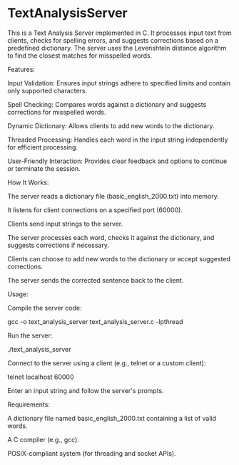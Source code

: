 # TextAnalysisServer

This is a Text Analysis Server implemented in C. It processes input text from clients, checks for spelling errors, and suggests corrections based on a predefined dictionary. The server uses the Levenshtein distance algorithm to find the closest matches for misspelled words.

Features:

Input Validation: Ensures input strings adhere to specified limits and contain only supported characters.


Spell Checking: Compares words against a dictionary and suggests corrections for misspelled words.


Dynamic Dictionary: Allows clients to add new words to the dictionary.


Threaded Processing: Handles each word in the input string independently for efficient processing.



User-Friendly Interaction: Provides clear feedback and options to continue or terminate the session.


How It Works:

The server reads a dictionary file (basic_english_2000.txt) into memory.


It listens for client connections on a specified port (60000).


Clients send input strings to the server.


The server processes each word, checks it against the dictionary, and suggests corrections if necessary.


Clients can choose to add new words to the dictionary or accept suggested corrections.


The server sends the corrected sentence back to the client.


Usage:

Compile the server code:


gcc -o text_analysis_server text_analysis_server.c -lpthread

Run the server:


./text_analysis_server


Connect to the server using a client (e.g., telnet or a custom client):


telnet localhost 60000

Enter an input string and follow the server's prompts.

Requirements:

A dictionary file named basic_english_2000.txt containing a list of valid words.


A C compiler (e.g., gcc).


POSIX-compliant system (for threading and socket APIs).

